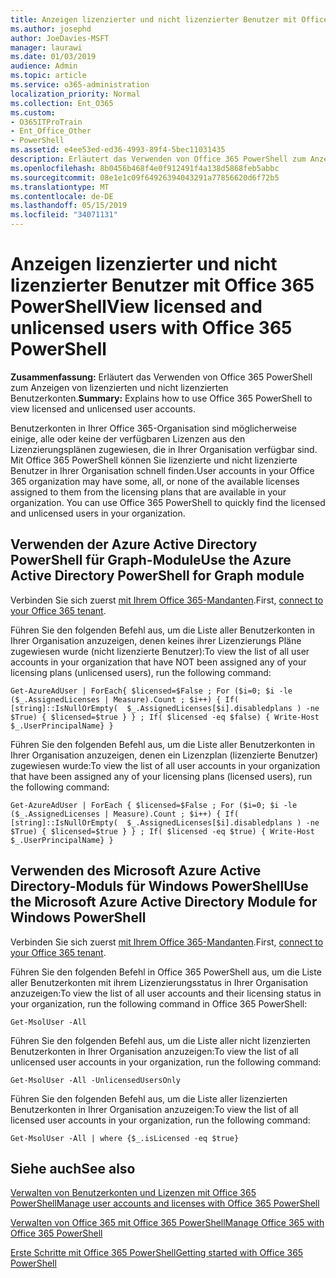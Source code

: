 ```yaml
---
title: Anzeigen lizenzierter und nicht lizenzierter Benutzer mit Office 365 PowerShell
ms.author: josephd
author: JoeDavies-MSFT
manager: laurawi
ms.date: 01/03/2019
audience: Admin
ms.topic: article
ms.service: o365-administration
localization_priority: Normal
ms.collection: Ent_O365
ms.custom:
- O365ITProTrain
- Ent_Office_Other
- PowerShell
ms.assetid: e4ee53ed-ed36-4993-89f4-5bec11031435
description: Erläutert das Verwenden von Office 365 PowerShell zum Anzeigen von lizenzierten und nicht lizenzierten Benutzerkonten.
ms.openlocfilehash: 8b0456b468f4e0f912491f4a138d5868feb5abbc
ms.sourcegitcommit: 08e1e1c09f64926394043291a77856620d6f72b5
ms.translationtype: MT
ms.contentlocale: de-DE
ms.lasthandoff: 05/15/2019
ms.locfileid: "34071131"
---
```

# <a name="view-licensed-and-unlicensed-users-with-office-365-powershell"></a><span data-ttu-id="c3474-103">Anzeigen lizenzierter und nicht lizenzierter Benutzer mit Office 365 PowerShell</span><span class="sxs-lookup"><span data-stu-id="c3474-103">View licensed and unlicensed users with Office 365 PowerShell</span></span>

<span data-ttu-id="c3474-104">**Zusammenfassung:** Erläutert das Verwenden von Office 365 PowerShell zum Anzeigen von lizenzierten und nicht lizenzierten Benutzerkonten.</span><span class="sxs-lookup"><span data-stu-id="c3474-104">**Summary:** Explains how to use Office 365 PowerShell to view licensed and unlicensed user accounts.</span></span>
  
<span data-ttu-id="c3474-p101">Benutzerkonten in Ihrer Office 365-Organisation sind möglicherweise einige, alle oder keine der verfügbaren Lizenzen aus den Lizenzierungsplänen zugewiesen, die in Ihrer Organisation verfügbar sind. Mit Office 365 PowerShell können Sie lizenzierte und nicht lizenzierte Benutzer in Ihrer Organisation schnell finden.</span><span class="sxs-lookup"><span data-stu-id="c3474-p101">User accounts in your Office 365 organization may have some, all, or none of the available licenses assigned to them from the licensing plans that are available in your organization. You can use Office 365 PowerShell to quickly find the licensed and unlicensed users in your organization.</span></span>


## <a name="use-the-azure-active-directory-powershell-for-graph-module"></a><span data-ttu-id="c3474-107">Verwenden der Azure Active Directory PowerShell für Graph-Module</span><span class="sxs-lookup"><span data-stu-id="c3474-107">Use the Azure Active Directory PowerShell for Graph module</span></span>

<span data-ttu-id="c3474-108">Verbinden Sie sich zuerst [mit Ihrem Office 365-Mandanten](connect-to-office-365-powershell.md#connect-with-the-azure-active-directory-powershell-for-graph-module).</span><span class="sxs-lookup"><span data-stu-id="c3474-108">First, [connect to your Office 365 tenant](connect-to-office-365-powershell.md#connect-with-the-azure-active-directory-powershell-for-graph-module).</span></span>
 
<span data-ttu-id="c3474-109">Führen Sie den folgenden Befehl aus, um die Liste aller Benutzerkonten in Ihrer Organisation anzuzeigen, denen keines ihrer Lizenzierungs Pläne zugewiesen wurde (nicht lizenzierte Benutzer):</span><span class="sxs-lookup"><span data-stu-id="c3474-109">To view the list of all user accounts in your organization that have NOT been assigned any of your licensing plans (unlicensed users), run the following command:</span></span>
  
```
Get-AzureAdUser | ForEach{ $licensed=$False ; For ($i=0; $i -le ($_.AssignedLicenses | Measure).Count ; $i++) { If( [string]::IsNullOrEmpty(  $_.AssignedLicenses[$i].disabledplans ) -ne $True) { $licensed=$true } } ; If( $licensed -eq $false) { Write-Host $_.UserPrincipalName} }
```

<span data-ttu-id="c3474-110">Führen Sie den folgenden Befehl aus, um die Liste aller Benutzerkonten in Ihrer Organisation anzuzeigen, denen ein Lizenzplan (lizenzierte Benutzer) zugewiesen wurde:</span><span class="sxs-lookup"><span data-stu-id="c3474-110">To view the list of all user accounts in your organization that have been assigned any of your licensing plans (licensed users), run the following command:</span></span>
  
```
Get-AzureAdUser | ForEach { $licensed=$False ; For ($i=0; $i -le ($_.AssignedLicenses | Measure).Count ; $i++) { If( [string]::IsNullOrEmpty(  $_.AssignedLicenses[$i].disabledplans ) -ne $True) { $licensed=$true } } ; If( $licensed -eq $true) { Write-Host $_.UserPrincipalName} }
```

## <a name="use-the-microsoft-azure-active-directory-module-for-windows-powershell"></a><span data-ttu-id="c3474-111">Verwenden des Microsoft Azure Active Directory-Moduls für Windows PowerShell</span><span class="sxs-lookup"><span data-stu-id="c3474-111">Use the Microsoft Azure Active Directory Module for Windows PowerShell</span></span>

<span data-ttu-id="c3474-112">Verbinden Sie sich zuerst [mit Ihrem Office 365-Mandanten](connect-to-office-365-powershell.md#connect-with-the-microsoft-azure-active-directory-module-for-windows-powershell).</span><span class="sxs-lookup"><span data-stu-id="c3474-112">First, [connect to your Office 365 tenant](connect-to-office-365-powershell.md#connect-with-the-microsoft-azure-active-directory-module-for-windows-powershell).</span></span>

<span data-ttu-id="c3474-113">Führen Sie den folgenden Befehl in Office 365 PowerShell aus, um die Liste aller Benutzerkonten mit ihrem Lizenzierungsstatus in Ihrer Organisation anzuzeigen:</span><span class="sxs-lookup"><span data-stu-id="c3474-113">To view the list of all user accounts and their licensing status in your organization, run the following command in Office 365 PowerShell:</span></span>
  
```
Get-MsolUser -All
```

<span data-ttu-id="c3474-114">Führen Sie den folgenden Befehl aus, um die Liste aller nicht lizenzierten Benutzerkonten in Ihrer Organisation anzuzeigen:</span><span class="sxs-lookup"><span data-stu-id="c3474-114">To view the list of all unlicensed user accounts in your organization, run the following command:</span></span>
  
```
Get-MsolUser -All -UnlicensedUsersOnly
```

<span data-ttu-id="c3474-115">Führen Sie den folgenden Befehl aus, um die Liste aller lizenzierten Benutzerkonten in Ihrer Organisation anzuzeigen:</span><span class="sxs-lookup"><span data-stu-id="c3474-115">To view the list of all licensed user accounts in your organization, run the following command:</span></span>
  
```
Get-MsolUser -All | where {$_.isLicensed -eq $true}
```

## <a name="see-also"></a><span data-ttu-id="c3474-116">Siehe auch</span><span class="sxs-lookup"><span data-stu-id="c3474-116">See also</span></span>

[<span data-ttu-id="c3474-117">Verwalten von Benutzerkonten und Lizenzen mit Office 365 PowerShell</span><span class="sxs-lookup"><span data-stu-id="c3474-117">Manage user accounts and licenses with Office 365 PowerShell</span></span>](manage-user-accounts-and-licenses-with-office-365-powershell.md)
  
[<span data-ttu-id="c3474-118">Verwalten von Office 365 mit Office 365 PowerShell</span><span class="sxs-lookup"><span data-stu-id="c3474-118">Manage Office 365 with Office 365 PowerShell</span></span>](manage-office-365-with-office-365-powershell.md)
  
[<span data-ttu-id="c3474-119">Erste Schritte mit Office 365 PowerShell</span><span class="sxs-lookup"><span data-stu-id="c3474-119">Getting started with Office 365 PowerShell</span></span>](getting-started-with-office-365-powershell.md)
